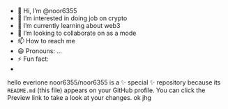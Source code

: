 - 👋 Hi, I’m @noor6355
- 👀 I’m interested in doing job on crypto
- 🌱 I’m currently learning  about web3
- 💞️ I’m looking to collaborate on as a mode
- 📫 How to reach me 
- 😄 Pronouns: ...
- ⚡ Fun fact:
- 
hello everione
noor6355/noor6355 is a ✨ special ✨ repository because its `README.md` (this file) appears on your GitHub profile.
You can click the Preview link to take a look at your changes.
ok
jhg
